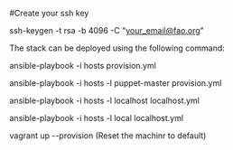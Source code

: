 #Create your ssh key

ssh-keygen -t rsa -b 4096 -C "your_email@fao.org"


The stack can be deployed using the following command:

ansible-playbook -i hosts provision.yml

ansible-playbook -i hosts -l puppet-master provision.yml

ansible-playbook -i hosts -l localhost localhost.yml


ansible-playbook -i hosts -l local localhost.yml

vagrant up --provision (Reset the machinr to default)
